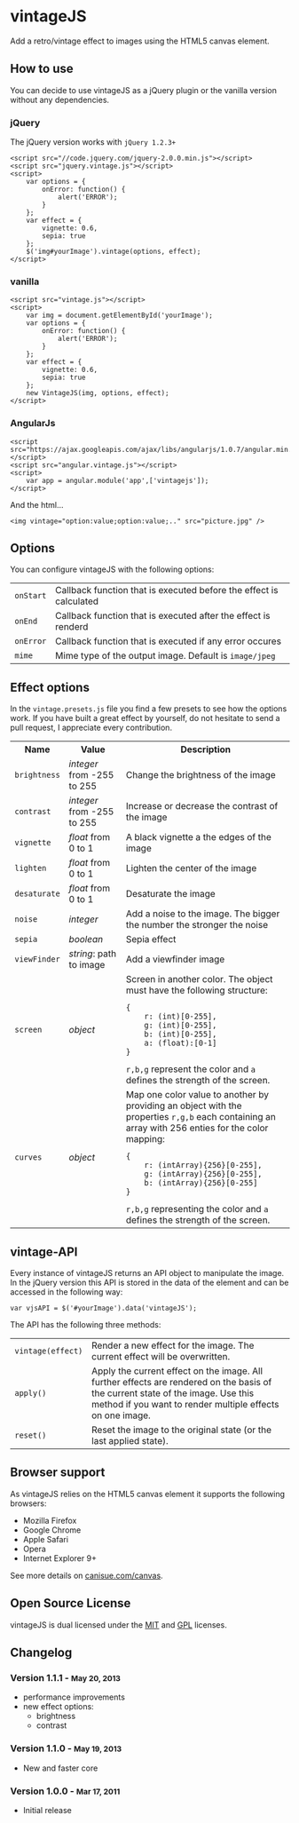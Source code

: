 # vintageJS
Add a retro/vintage effect to images using the HTML5 canvas element.

## How to use
You can decide to use vintageJS as a jQuery plugin or the vanilla version without any dependencies.

### jQuery

The jQuery version works with `jQuery 1.2.3+`

    <script src="//code.jquery.com/jquery-2.0.0.min.js"></script>
    <script src="jquery.vintage.js"></script>
    <script>
        var options = {
            onError: function() {
                alert('ERROR');
            }
        };
        var effect = {
            vignette: 0.6,
            sepia: true
        };
        $('img#yourImage').vintage(options, effect);
    </script>

### vanilla

    <script src="vintage.js"></script>
    <script>
        var img = document.getElementById('yourImage');
        var options = {
            onError: function() {
                alert('ERROR');
            }
        };
        var effect = {
            vignette: 0.6,
            sepia: true
        };
        new VintageJS(img, options, effect);
    </script>

### AngularJs

    <script src="https://ajax.googleapis.com/ajax/libs/angularjs/1.0.7/angular.min.js"></script>
    <script src="angular.vintage.js"></script>
    <script>
        var app = angular.module('app',['vintagejs']);
    </script>

And the html...
    
    <img vintage="option:value;option:value;.." src="picture.jpg" />


## Options

You can configure vintageJS with the following options:

<table>
    <tr>
        <td><code>onStart</code></td>
        <td>Callback function that is executed before the effect is calculated</td>
    </tr>
    <tr>
        <td><code>onEnd</code></td>
        <td>Callback function that is executed after the effect is renderd</td>
    </tr>
    <tr>
        <td><code>onError</code></td>
        <td>Callback function that is executed if any error occures</td>
    </tr>
    <tr>
        <td><code>mime</code></td>
        <td>Mime type of the output image. Default is <code>image/jpeg</code></td>
    </tr>
</table>

## Effect options

In the `vintage.presets.js` file you find a few presets to see how the options work. If you have built a great effect by yourself, do not hesitate to send a pull request, I appreciate every contribution.

<table>
    <tr>
        <th>Name</th>
        <th>Value</th>
        <th>Description</th>
    </tr>
    <tr>
        <td><code>brightness</code></td>
        <td><i>integer</i> from -255 to 255</td>
        <td>Change the brightness of the image</td>
    </tr>
    <tr>
        <td><code>contrast</code></td>
        <td><i>integer</i> from -255 to 255</td>
        <td>Increase or decrease the contrast of the image</td>
    </tr>
    <tr>
        <td><code>vignette</code></td>
        <td><i>float</i> from 0 to 1</td>
        <td>A black vignette a the edges of the image</td>
    </tr>
    <tr>
        <td><code>lighten</code></td>
        <td><i>float</i> from 0 to 1</td>
        <td>Lighten the center of the image</td>
    </tr>
    <tr>
        <td><code>desaturate</code></td>
        <td><i>float</i> from 0 to 1</td>
        <td>Desaturate the image</td>
    </tr>
    <tr>
        <td><code>noise</code></td>
        <td><i>integer</i></td>
        <td>Add a noise to the image. The bigger the number the stronger the noise</td>
    </tr>
    <tr>
        <td><code>sepia</code></td>
        <td><i>boolean</i></td>
        <td>Sepia effect</td>
    </tr>
    <tr>
        <td><code>viewFinder</code></td>
        <td><i>string</i>: path to image</td>
        <td>Add a viewfinder image</td>
    </tr>
    <tr>
        <td><code>screen</code></td>
        <td><i>object</i></td>
        <td>Screen in another color. The object must have the following structure: <pre><code>{
    r: (int)[0-255],
    g: (int)[0-255],
    b: (int)[0-255],
    a: (float):[0-1]
}</code></pre>
<code>r,b,g</code> represent the color and <code>a</code> defines the strength of the screen.
</td>
    </tr>
    <tr>
        <td><code>curves</code></td>
        <td><i>object</i></td>
        <td>Map one color value to another by providing an object with the properties <code>r,g,b</code> each containing an array with 256 enties for the color mapping: <pre><code>{
    r: (intArray){256}[0-255],
    g: (intArray){256}[0-255],
    b: (intArray){256}[0-255]
}</code></pre>
<code>r,b,g</code> representing the color and <code>a</code> defines the strength of the screen.
</td>
    </tr>
</table>

## vintage-API

Every instance of vintageJS returns an API object to manipulate the image. In the jQuery version this API is stored in the data of the element and can be accessed in the following way:

    var vjsAPI = $('#yourImage').data('vintageJS');

The API has the following three methods:

<table>
    <tr>
        <td><code>vintage(effect)</code></td>
        <td>Render a new effect for the image. The current effect will be overwritten.</td>
    </tr>
    <tr>
        <td><code>apply()</code></td>
        <td>Apply the current effect on the image. All further effects are rendered on the basis of the current state of the image. Use this method if you want to render multiple effects on one image.</td>
    </tr>
    <tr>
        <td><code>reset()</code></td>
        <td>Reset the image to the original state (or the last applied state).</td>
    </tr>
</table>

## Browser support

As vintageJS relies on the HTML5 canvas element it supports the following browsers:

* Mozilla Firefox
* Google Chrome
* Apple Safari
* Opera
* Internet Explorer 9+

See more details on [canisue.com/canvas](http://caniuse.com/canvas).

## Open Source License

vintageJS is dual licensed under the [MIT](http://www.opensource.org/licenses/mit-license.php) and [GPL](http://www.opensource.org/licenses/gpl-license.php) licenses.

## Changelog

### Version 1.1.1 - <small>May 20, 2013</small>
* performance improvements
* new effect options:
    * brightness
    * contrast

### Version 1.1.0 - <small>May 19, 2013</small>
* New and faster core

### Version 1.0.0 - <small>Mar 17, 2011</small>
* Initial release
